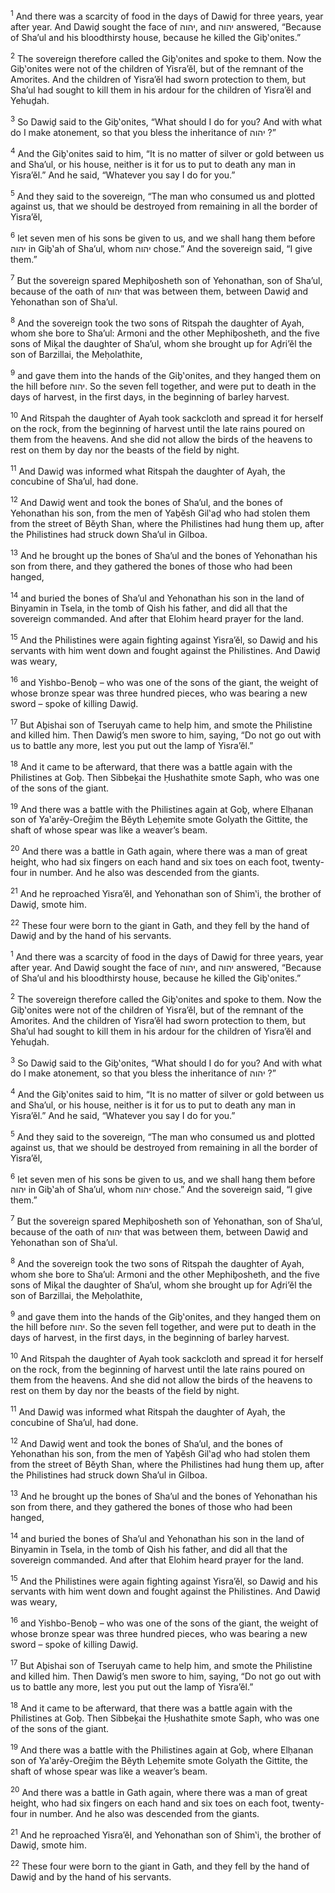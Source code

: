<sup>1</sup> And there was a scarcity of food in the days of Dawiḏ for three years, year after year. And Dawiḏ sought the face of יהוה, and יהוה answered, “Because of Sha’ul and his bloodthirsty house, because he killed the Giḇ‛onites.”

<sup>2</sup> The sovereign therefore called the Giḇ‛onites and spoke to them. Now the Giḇ‛onites were not of the children of Yisra’ĕl, but of the remnant of the Amorites. And the children of Yisra’ĕl had sworn protection to them, but Sha’ul had sought to kill them in his ardour for the children of Yisra’ĕl and Yehuḏah.

<sup>3</sup> So Dawiḏ said to the Giḇ‛onites, “What should I do for you? And with what do I make atonement, so that you bless the inheritance of יהוה ?”

<sup>4</sup> And the Giḇ‛onites said to him, “It is no matter of silver or gold between us and Sha’ul, or his house, neither is it for us to put to death any man in Yisra’ĕl.” And he said, “Whatever you say I do for you.”

<sup>5</sup> And they said to the sovereign, “The man who consumed us and plotted against us, that we should be destroyed from remaining in all the border of Yisra’ĕl,

<sup>6</sup> let seven men of his sons be given to us, and we shall hang them before יהוה in Giḇ‛ah of Sha’ul, whom יהוה chose.” And the sovereign said, “I give them.”

<sup>7</sup> But the sovereign spared Mephiḇosheth son of Yehonathan, son of Sha’ul, because of the oath of יהוה that was between them, between Dawiḏ and Yehonathan son of Sha’ul.

<sup>8</sup> And the sovereign took the two sons of Ritspah the daughter of Ayah, whom she bore to Sha’ul: Armoni and the other Mephiḇosheth, and the five sons of Miḵal the daughter of Sha’ul, whom she brought up for Aḏri’ĕl the son of Barzillai, the Meḥolathite,

<sup>9</sup> and gave them into the hands of the Giḇ‛onites, and they hanged them on the hill before יהוה. So the seven fell together, and were put to death in the days of harvest, in the first days, in the beginning of barley harvest.

<sup>10</sup> And Ritspah the daughter of Ayah took sackcloth and spread it for herself on the rock, from the beginning of harvest until the late rains poured on them from the heavens. And she did not allow the birds of the heavens to rest on them by day nor the beasts of the field by night.

<sup>11</sup> And Dawiḏ was informed what Ritspah the daughter of Ayah, the concubine of Sha’ul, had done.

<sup>12</sup> And Dawiḏ went and took the bones of Sha’ul, and the bones of Yehonathan his son, from the men of Yaḇĕsh Gil‛aḏ who had stolen them from the street of Bĕyth Shan, where the Philistines had hung them up, after the Philistines had struck down Sha’ul in Gilboa.

<sup>13</sup> And he brought up the bones of Sha’ul and the bones of Yehonathan his son from there, and they gathered the bones of those who had been hanged,

<sup>14</sup> and buried the bones of Sha’ul and Yehonathan his son in the land of Binyamin in Tsela, in the tomb of Qish his father, and did all that the sovereign commanded. And after that Elohim heard prayer for the land.

<sup>15</sup> And the Philistines were again fighting against Yisra’ĕl, so Dawiḏ and his servants with him went down and fought against the Philistines. And Dawiḏ was weary,

<sup>16</sup> and Yishbo-Benoḇ – who was one of the sons of the giant, the weight of whose bronze spear was three hundred pieces, who was bearing a new sword – spoke of killing Dawiḏ.

<sup>17</sup> But Aḇishai son of Tseruyah came to help him, and smote the Philistine and killed him. Then Dawiḏ’s men swore to him, saying, “Do not go out with us to battle any more, lest you put out the lamp of Yisra’ĕl.”

<sup>18</sup> And it came to be afterward, that there was a battle again with the Philistines at Goḇ. Then Sibbeḵai the Ḥushathite smote Saph, who was one of the sons of the giant.

<sup>19</sup> And there was a battle with the Philistines again at Goḇ, where Elḥanan son of Ya‛arĕy-Oreḡim the Bĕyth Leḥemite smote Golyath the Gittite, the shaft of whose spear was like a weaver’s beam.

<sup>20</sup> And there was a battle in Gath again, where there was a man of great height, who had six fingers on each hand and six toes on each foot, twenty-four in number. And he also was descended from the giants.

<sup>21</sup> And he reproached Yisra’ĕl, and Yehonathan son of Shim‛i, the brother of Dawiḏ, smote him.

<sup>22</sup> These four were born to the giant in Gath, and they fell by the hand of Dawiḏ and by the hand of his servants.

<sup>1</sup> And there was a scarcity of food in the days of Dawiḏ for three years, year after year. And Dawiḏ sought the face of יהוה, and יהוה answered, “Because of Sha’ul and his bloodthirsty house, because he killed the Giḇ‛onites.”

<sup>2</sup> The sovereign therefore called the Giḇ‛onites and spoke to them. Now the Giḇ‛onites were not of the children of Yisra’ĕl, but of the remnant of the Amorites. And the children of Yisra’ĕl had sworn protection to them, but Sha’ul had sought to kill them in his ardour for the children of Yisra’ĕl and Yehuḏah.

<sup>3</sup> So Dawiḏ said to the Giḇ‛onites, “What should I do for you? And with what do I make atonement, so that you bless the inheritance of יהוה ?”

<sup>4</sup> And the Giḇ‛onites said to him, “It is no matter of silver or gold between us and Sha’ul, or his house, neither is it for us to put to death any man in Yisra’ĕl.” And he said, “Whatever you say I do for you.”

<sup>5</sup> And they said to the sovereign, “The man who consumed us and plotted against us, that we should be destroyed from remaining in all the border of Yisra’ĕl,

<sup>6</sup> let seven men of his sons be given to us, and we shall hang them before יהוה in Giḇ‛ah of Sha’ul, whom יהוה chose.” And the sovereign said, “I give them.”

<sup>7</sup> But the sovereign spared Mephiḇosheth son of Yehonathan, son of Sha’ul, because of the oath of יהוה that was between them, between Dawiḏ and Yehonathan son of Sha’ul.

<sup>8</sup> And the sovereign took the two sons of Ritspah the daughter of Ayah, whom she bore to Sha’ul: Armoni and the other Mephiḇosheth, and the five sons of Miḵal the daughter of Sha’ul, whom she brought up for Aḏri’ĕl the son of Barzillai, the Meḥolathite,

<sup>9</sup> and gave them into the hands of the Giḇ‛onites, and they hanged them on the hill before יהוה. So the seven fell together, and were put to death in the days of harvest, in the first days, in the beginning of barley harvest.

<sup>10</sup> And Ritspah the daughter of Ayah took sackcloth and spread it for herself on the rock, from the beginning of harvest until the late rains poured on them from the heavens. And she did not allow the birds of the heavens to rest on them by day nor the beasts of the field by night.

<sup>11</sup> And Dawiḏ was informed what Ritspah the daughter of Ayah, the concubine of Sha’ul, had done.

<sup>12</sup> And Dawiḏ went and took the bones of Sha’ul, and the bones of Yehonathan his son, from the men of Yaḇĕsh Gil‛aḏ who had stolen them from the street of Bĕyth Shan, where the Philistines had hung them up, after the Philistines had struck down Sha’ul in Gilboa.

<sup>13</sup> And he brought up the bones of Sha’ul and the bones of Yehonathan his son from there, and they gathered the bones of those who had been hanged,

<sup>14</sup> and buried the bones of Sha’ul and Yehonathan his son in the land of Binyamin in Tsela, in the tomb of Qish his father, and did all that the sovereign commanded. And after that Elohim heard prayer for the land.

<sup>15</sup> And the Philistines were again fighting against Yisra’ĕl, so Dawiḏ and his servants with him went down and fought against the Philistines. And Dawiḏ was weary,

<sup>16</sup> and Yishbo-Benoḇ – who was one of the sons of the giant, the weight of whose bronze spear was three hundred pieces, who was bearing a new sword – spoke of killing Dawiḏ.

<sup>17</sup> But Aḇishai son of Tseruyah came to help him, and smote the Philistine and killed him. Then Dawiḏ’s men swore to him, saying, “Do not go out with us to battle any more, lest you put out the lamp of Yisra’ĕl.”

<sup>18</sup> And it came to be afterward, that there was a battle again with the Philistines at Goḇ. Then Sibbeḵai the Ḥushathite smote Saph, who was one of the sons of the giant.

<sup>19</sup> And there was a battle with the Philistines again at Goḇ, where Elḥanan son of Ya‛arĕy-Oreḡim the Bĕyth Leḥemite smote Golyath the Gittite, the shaft of whose spear was like a weaver’s beam.

<sup>20</sup> And there was a battle in Gath again, where there was a man of great height, who had six fingers on each hand and six toes on each foot, twenty-four in number. And he also was descended from the giants.

<sup>21</sup> And he reproached Yisra’ĕl, and Yehonathan son of Shim‛i, the brother of Dawiḏ, smote him.

<sup>22</sup> These four were born to the giant in Gath, and they fell by the hand of Dawiḏ and by the hand of his servants.

